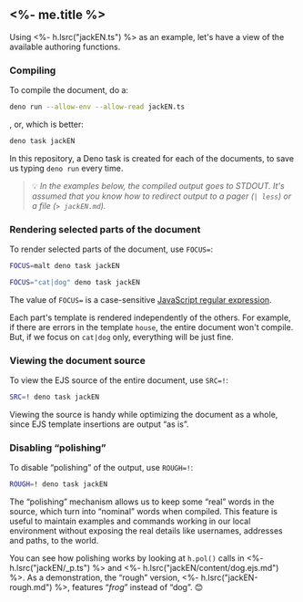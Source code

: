 
## <%- me.title %>

Using <%- h.lsrc("jackEN.ts") %> as an example, let's have a view of the available authoring functions.

### Compiling

To compile the document, do a:

```sh
deno run --allow-env --allow-read jackEN.ts
```

, or, which is better:

```sh
deno task jackEN
```

In this repository, a Deno task is created for each of the documents, to save us typing `deno run` every time.

> 💡 *In the examples below, the compiled output goes to STDOUT. It's assumed that you know how to redirect output to a pager (`| less`) or a file (`> jackEN.md`).*

### Rendering selected parts of the document

To render selected parts of the document, use `FOCUS=`:

```sh
FOCUS=malt deno task jackEN
```

```sh
FOCUS="cat|dog" deno task jackEN
```

The value of `FOCUS=` is a case-sensitive [JavaScript regular expression](https://developer.mozilla.org/en-US/docs/Web/JavaScript/Guide/Regular_Expressions).

Each part's template is rendered independently of the others.
For example, if there are errors in the template `house`, the entire document won't compile.
But, if we focus on `cat|dog` only, everything will be just fine.

### Viewing the document source

To view the EJS source of the entire document, use `SRC=!`:

```sh
SRC=! deno task jackEN
```

Viewing the source is handy while optimizing the document as a whole, since EJS template insertions are output “as is”.

### Disabling “polishing”

To disable “polishing” of the output, use `ROUGH=!`:

```sh
ROUGH=! deno task jackEN
```

The “polishing” mechanism allows us to keep some “real” words in the source, which turn into “nominal” words when compiled.
This feature is useful to maintain examples and commands working in our local environment without exposing the real details like usernames, addresses and paths, to the world.

You can see how polishing works by looking at `h.pol()` calls in <%- h.lsrc("jackEN/_p.ts") %> and <%- h.lsrc("jackEN/content/dog.ejs.md") %>.
As a demonstration, the “rough” version, <%- h.lsrc("jackEN-rough.md") %>, features “*frog*” instead of “dog”. 😊
